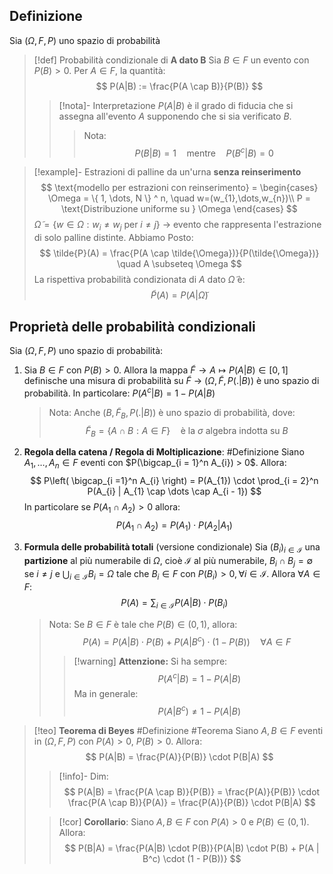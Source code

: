 ## Definizione
Sia $(\Omega, F, P)$ uno spazio di probabilità
>[!def] Probabilità condizionale di **$\mathbf{A}$ dato $\mathbf{B}$**
>Sia $B \in F$ un evento con $P(B) > 0$.
>Per $A \in F$, la quantità:
>$$
>P(A|B) := \frac{P(A \cap B)}{P(B)}
>$$
>>[!nota]- Interpretazione
>>$P(A|B)$ è il grado di fiducia che si assegna all'evento $A$ supponendo che si sia verificato $B$.
>>> Nota:
>>> $$
>>> P(B|B) = 1 \quad \text{mentre} \quad P(B^c | B) = 0
>>> $$

>[!example]- Estrazioni di palline da un'urna **senza reinserimento**
>$$
>\text{modello per estrazioni con reinserimento} = 
\begin{cases}
>\Omega = \{ 1, \dots, N \} ^ n, \quad w=(w_{1},\dots,w_{n})\\
>P = \text{Distribuzione uniforme su } \Omega
>\end{cases}
>$$
>$\tilde{\Omega} = \{ w \in \Omega : w_{i} \ne w_{j} \text{ per } i \ne j\}$ -> evento che rappresenta l'estrazione di solo palline distinte.
>Abbiamo Posto:
>$$
>\tilde{P}(A) = \frac{P(A \cap \tilde{\Omega})}{P(\tilde{\Omega})} \quad A \subseteq \Omega
>$$
>La rispettiva probabilità condizionata di $A$ dato $\tilde{\Omega}$ è:
>$$
>\tilde{P}(A) = P(A|\tilde{\Omega})
>$$

## Proprietà delle probabilità condizionali
Sia $(\Omega, F, P)$ uno spazio di probabilità:
1. Sia $B \in F$ con $P(B) > 0$. Allora la mappa $\tilde{F} \to A \mapsto P(A|B) \in [0,1]$ definische una misura di probabilità su $\tilde{F}$ -> $(\Omega, \tilde{F}, P(.|B))$ è uno spazio di probabilità.
   In particolare: $P(A^c | B) = 1 - P(A|B)$
   > Nota:
   > Anche $(B, \tilde{F}_{B}, P(.|B))$ è uno spazio di probabilità, dove:
   > $$\tilde{F}_{B} = \{ A \cap B: A \in F \} \quad \text{è la }\sigma \text{ algebra indotta su }B $$

2. **Regola della catena / Regola di Moltiplicazione**: #Definizione 
   Siano $A_{1},\dots, A_{n} \in F$ eventi con $P(\bigcap_{i = 1}^n A_{i}) > 0$.
   Allora:
   $$
   P\left( \bigcap_{i =1}^n A_{i} \right) = P(A_{1}) \cdot \prod_{i = 2}^n P(A_{i} | A_{1} \cap \dots \cap A_{i - 1})
   $$
   In particolare se $P(A_{1} \cap A_{2}) > 0$ allora:
   $$
   P(A_{1} \cap A_{2}) = P(A_{1}) \cdot P(A_{2}| A_{1})
   $$
3. **Formula delle probabilità totali** (versione condizionale)
   Sia $(B_{i})_{i \in \mathcal{I}}$ una **partizione** al più numerabile di $\Omega$, cioè $\mathcal{I}$ al più numerabile, $B_{i} \cap B_{j} = \emptyset$ se $i \ne j$ e $\bigcup_{i \in \mathcal{I}} B_{i} = \Omega$ tale che $B_{i} \in F$ con $P(B_i) > 0, \forall i \in \mathcal{I}$.
   Allora $\forall A \in F$:
   $$
   P(A) = \sum_{i \in \mathcal{I}}P(A|B) \cdot P(B_{i})
   $$
   > Nota:
   > Se $B \in F$ è tale che $P(B) \in (0,1)$, allora:
   > $$P(A) = P(A|B) \cdot P(B) + P(A|B^c) \cdot (1-P(B)) \quad \forall A \in F$$ 
   > >[!warning] **Attenzione:**
   > >Si ha sempre:
   > >$$P(A^c | B) = 1 - P(A|B)$$
   > >Ma in generale:
   > >$$P(A|B^c) \ne 1 - P(A|B)$$


>[!teo] **Teorema di Beyes** #Definizione #Teorema
> Siano $A, B \in F$ eventi in $(\Omega, F, P)$ con $P(A) > 0$, $P(B) > 0$.
> Allora:
> $$
> P(A|B) = \frac{P(A)}{P(B)} \cdot P(B|A)
> $$
> >[!info]- Dim:
> >$$
> >P(A|B) = \frac{P(A \cap B)}{P(B)} = \frac{P(A)}{P(B)} \cdot \frac{P(A \cap B)}{P(A)} = \frac{P(A)}{P(B)} \cdot P(B|A)
> >$$
> 
> >[!cor] **Corollario**:
> >Siano $A, B \in F$ con $P(A) > 0$ e $P(B) \in (0,1)$. Allora:
> >$$
> >P(B|A) = \frac{P(A|B) \cdot P(B)}{P(A|B) \cdot P(B) + P(A | B^c) \cdot (1 - P(B))}
> >$$


